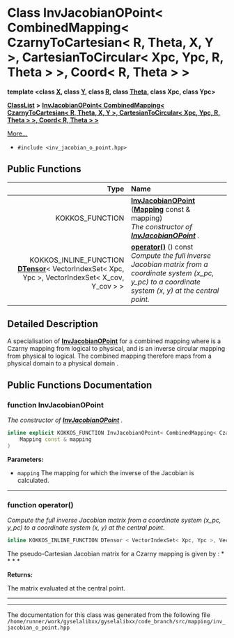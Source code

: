 

# Class InvJacobianOPoint&lt; CombinedMapping&lt; CzarnyToCartesian&lt; R, Theta, X, Y &gt;, CartesianToCircular&lt; Xpc, Ypc, R, Theta &gt; &gt;, Coord&lt; R, Theta &gt; &gt;

**template &lt;class [**X**](structX.md), class [**Y**](structY.md), class [**R**](structR.md), class [**Theta**](structTheta.md), class Xpc, class Ypc&gt;**



[**ClassList**](annotated.md) **>** [**InvJacobianOPoint&lt; CombinedMapping&lt; CzarnyToCartesian&lt; R, Theta, X, Y &gt;, CartesianToCircular&lt; Xpc, Ypc, R, Theta &gt; &gt;, Coord&lt; R, Theta &gt; &gt;**](classInvJacobianOPoint_3_01CombinedMapping_3_01CzarnyToCartesian_3_01R_00_01Theta_00_01X_00_01Y_399a54ae9b96ca8e75637deab2a35d95.md)



[More...](#detailed-description)

* `#include <inv_jacobian_o_point.hpp>`





































## Public Functions

| Type | Name |
| ---: | :--- |
|  KOKKOS\_FUNCTION | [**InvJacobianOPoint**](#function-invjacobianopoint) ([**Mapping**](classCombinedMapping.md) const & mapping) <br>_The constructor of_ [_**InvJacobianOPoint**_](classInvJacobianOPoint.md) _._ |
|  KOKKOS\_INLINE\_FUNCTION [**DTensor**](classTensor.md)&lt; VectorIndexSet&lt; Xpc, Ypc &gt;, VectorIndexSet&lt; X\_cov, Y\_cov &gt; &gt; | [**operator()**](#function-operator) () const<br>_Compute the full inverse Jacobian matrix from a coordinate system (x\_pc, y\_pc) to a coordinate system (x, y) at the central point._  |




























## Detailed Description


A specialisation of [**InvJacobianOPoint**](classInvJacobianOPoint.md) for a combined mapping  where  is a Czarny mapping from logical to physical, and  is an inverse circular mapping from physical to logical. The combined mapping  therefore maps from a physical domain  to a physical domain . 


    
## Public Functions Documentation




### function InvJacobianOPoint 

_The constructor of_ [_**InvJacobianOPoint**_](classInvJacobianOPoint.md) _._
```C++
inline explicit KOKKOS_FUNCTION InvJacobianOPoint< CombinedMapping< CzarnyToCartesian< R, Theta, X, Y >, CartesianToCircular< Xpc, Ypc, R, Theta > >, Coord< R, Theta > >::InvJacobianOPoint (
    Mapping const & mapping
) 
```





**Parameters:**


* `mapping` The mapping for which the inverse of the Jacobian is calculated. 




        

<hr>



### function operator() 

_Compute the full inverse Jacobian matrix from a coordinate system (x\_pc, y\_pc) to a coordinate system (x, y) at the central point._ 
```C++
inline KOKKOS_INLINE_FUNCTION DTensor < VectorIndexSet< Xpc, Ypc >, VectorIndexSet< X_cov, Y_cov > > InvJacobianOPoint< CombinedMapping< CzarnyToCartesian< R, Theta, X, Y >, CartesianToCircular< Xpc, Ypc, R, Theta > >, Coord< R, Theta > >::operator() () const
```



The pseudo-Cartesian Jacobian matrix for a Czarny mapping is given by :
* 
* 
* 
* 






**Returns:**

The matrix evaluated at the central point. 





        

<hr>

------------------------------
The documentation for this class was generated from the following file `/home/runner/work/gyselalibxx/gyselalibxx/code_branch/src/mapping/inv_jacobian_o_point.hpp`

